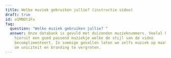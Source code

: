 ```yaml
---
title: Welke muziek gebruiken jullie? (instructie video)
draft: true
id: o1MNOt1Fx
faq:
  question: "Welke muziek gebruiken jullie? "
  answer: Onze databank is gevuld met duizenden muzieknummers. Veelal kiezen we
    hieruit een goed passend muziekje welke de stijl van de video
    becomplimenteert. In sommige gevallen laten we zelfs muziek op maat maken,
    om uniciteit en branding te vergroten.
---
```

